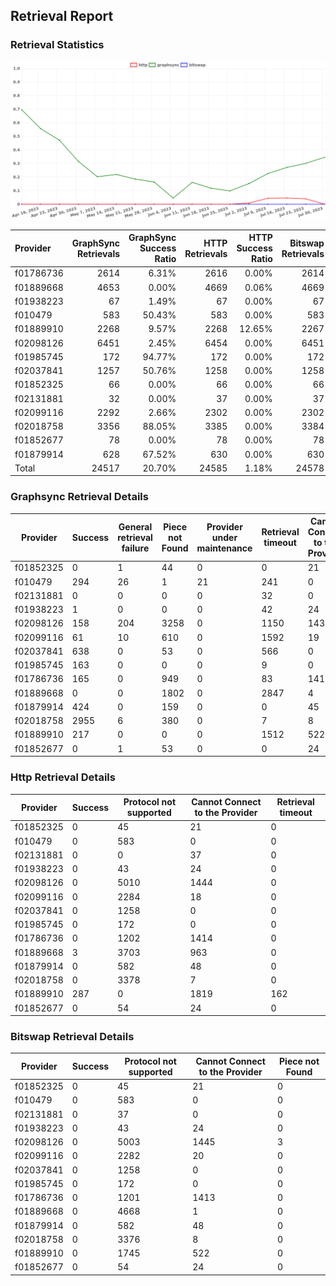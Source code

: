 ## Retrieval Report
### Retrieval Statistics
<img src="https://raw.githubusercontent.com/data-preservation-programs/filplus-checker-assets/main/filecoin-project/filecoin-plus-large-datasets/issues/923/1690774681497.png"/>

| Provider  | GraphSync Retrievals | GraphSync Success Ratio | HTTP Retrievals | HTTP Success Ratio | Bitswap Retrievals | Bitswap Success Ratio |
| :-------- | -------------------: | ----------------------: | --------------: | -----------------: | -----------------: | --------------------: |
| f01786736 |                 2614 |                   6.31% |            2616 |              0.00% |               2614 |                 0.00% |
| f01889668 |                 4653 |                   0.00% |            4669 |              0.06% |               4669 |                 0.00% |
| f01938223 |                   67 |                   1.49% |              67 |              0.00% |                 67 |                 0.00% |
| f010479   |                  583 |                  50.43% |             583 |              0.00% |                583 |                 0.00% |
| f01889910 |                 2268 |                   9.57% |            2268 |             12.65% |               2267 |                 0.00% |
| f02098126 |                 6451 |                   2.45% |            6454 |              0.00% |               6451 |                 0.00% |
| f01985745 |                  172 |                  94.77% |             172 |              0.00% |                172 |                 0.00% |
| f02037841 |                 1257 |                  50.76% |            1258 |              0.00% |               1258 |                 0.00% |
| f01852325 |                   66 |                   0.00% |              66 |              0.00% |                 66 |                 0.00% |
| f02131881 |                   32 |                   0.00% |              37 |              0.00% |                 37 |                 0.00% |
| f02099116 |                 2292 |                   2.66% |            2302 |              0.00% |               2302 |                 0.00% |
| f02018758 |                 3356 |                  88.05% |            3385 |              0.00% |               3384 |                 0.00% |
| f01852677 |                   78 |                   0.00% |              78 |              0.00% |                 78 |                 0.00% |
| f01879914 |                  628 |                  67.52% |             630 |              0.00% |                630 |                 0.00% |
| Total     |                24517 |                  20.70% |           24585 |              1.18% |              24578 |                 0.00% |

### Graphsync Retrieval Details
| Provider  | Success | General retrieval failure | Piece not Found | Provider under maintenance | Retrieval timeout | Cannot Connect to the Provider | Unconfirmed block transfer | Retrieval rejected |
| --------- | ------- | ------------------------- | --------------- | -------------------------- | ----------------- | ------------------------------ | -------------------------- | ------------------ |
| f01852325 | 0       | 1                         | 44              | 0                          | 0                 | 21                             | 0                          | 0                  |
| f010479   | 294     | 26                        | 1               | 21                         | 241               | 0                              | 0                          | 0                  |
| f02131881 | 0       | 0                         | 0               | 0                          | 32                | 0                              | 0                          | 0                  |
| f01938223 | 1       | 0                         | 0               | 0                          | 42                | 24                             | 0                          | 0                  |
| f02098126 | 158     | 204                       | 3258            | 0                          | 1150              | 1439                           | 242                        | 0                  |
| f02099116 | 61      | 10                        | 610             | 0                          | 1592              | 19                             | 0                          | 0                  |
| f02037841 | 638     | 0                         | 53              | 0                          | 566               | 0                              | 0                          | 0                  |
| f01985745 | 163     | 0                         | 0               | 0                          | 9                 | 0                              | 0                          | 0                  |
| f01786736 | 165     | 0                         | 949             | 0                          | 83                | 1416                           | 1                          | 0                  |
| f01889668 | 0       | 0                         | 1802            | 0                          | 2847              | 4                              | 0                          | 0                  |
| f01879914 | 424     | 0                         | 159             | 0                          | 0                 | 45                             | 0                          | 0                  |
| f02018758 | 2955    | 6                         | 380             | 0                          | 7                 | 8                              | 0                          | 0                  |
| f01889910 | 217     | 0                         | 0               | 0                          | 1512              | 522                            | 0                          | 17                 |
| f01852677 | 0       | 1                         | 53              | 0                          | 0                 | 24                             | 0                          | 0                  |

### Http Retrieval Details
| Provider  | Success | Protocol not supported | Cannot Connect to the Provider | Retrieval timeout |
| --------- | ------- | ---------------------- | ------------------------------ | ----------------- |
| f01852325 | 0       | 45                     | 21                             | 0                 |
| f010479   | 0       | 583                    | 0                              | 0                 |
| f02131881 | 0       | 0                      | 37                             | 0                 |
| f01938223 | 0       | 43                     | 24                             | 0                 |
| f02098126 | 0       | 5010                   | 1444                           | 0                 |
| f02099116 | 0       | 2284                   | 18                             | 0                 |
| f02037841 | 0       | 1258                   | 0                              | 0                 |
| f01985745 | 0       | 172                    | 0                              | 0                 |
| f01786736 | 0       | 1202                   | 1414                           | 0                 |
| f01889668 | 3       | 3703                   | 963                            | 0                 |
| f01879914 | 0       | 582                    | 48                             | 0                 |
| f02018758 | 0       | 3378                   | 7                              | 0                 |
| f01889910 | 287     | 0                      | 1819                           | 162               |
| f01852677 | 0       | 54                     | 24                             | 0                 |

### Bitswap Retrieval Details
| Provider  | Success | Protocol not supported | Cannot Connect to the Provider | Piece not Found |
| --------- | ------- | ---------------------- | ------------------------------ | --------------- |
| f01852325 | 0       | 45                     | 21                             | 0               |
| f010479   | 0       | 583                    | 0                              | 0               |
| f02131881 | 0       | 37                     | 0                              | 0               |
| f01938223 | 0       | 43                     | 24                             | 0               |
| f02098126 | 0       | 5003                   | 1445                           | 3               |
| f02099116 | 0       | 2282                   | 20                             | 0               |
| f02037841 | 0       | 1258                   | 0                              | 0               |
| f01985745 | 0       | 172                    | 0                              | 0               |
| f01786736 | 0       | 1201                   | 1413                           | 0               |
| f01889668 | 0       | 4668                   | 1                              | 0               |
| f01879914 | 0       | 582                    | 48                             | 0               |
| f02018758 | 0       | 3376                   | 8                              | 0               |
| f01889910 | 0       | 1745                   | 522                            | 0               |
| f01852677 | 0       | 54                     | 24                             | 0               |
